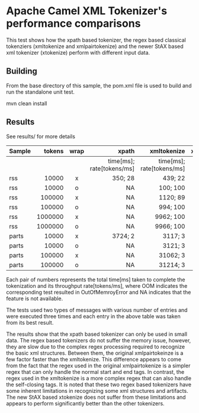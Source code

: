 Apache Camel XML Tokenizer's performance comparisons
=================================================

This test shows how the xpath based tokenizer, the regex based classical tokenziers (xmltokenize and xmlpairtokenize)
and the newer StAX based xml tokenizer (xtokenize) perform with different input data.


Building
--------
From the base directory of this sample, the pom.xml file
is used to build and run the standalone unit test.

  mvn clean install
  
Results
------------------------
See results/ for more details

| Sample | tokens  | wrap | xpath                   | xmltokenize             | xmlpairtokenize         | xtokenize               |
|--------|--------:|:----:|------------------------:|------------------------:|------------------------:|------------------------:|
|        |         |      |time[ms]; rate[tokens/ms]|time[ms]; rate[tokens/ms]|time[ms]; rate[tokens/ms]|time[ms]; rate[tokens/ms]|
| rss | 10000 | x | 350; 28 | 439; 22 | 76; 131 | 65; 153 |
| rss | 10000 | o | NA | 100; 100 | NA | 20; 500 |
| rss | 100000 | x | NA | 1120; 89 | 644; 155 | 191; 523 |
| rss | 100000 | o | NA | 994; 100 | NA | 199; 502 |
| rss | 1000000 | x | NA | 9962; 100 | 6393; 156 | 1914; 522 |
| rss | 1000000 | o | NA | 9966; 100 | NA | 1964; 509 |
| parts | 10000 | x | 3724; 2 | 3117; 3 | 1199; 8 | 298; 33 |
| parts | 10000 | o | NA | 3121; 3 | NA | 446; 22 |
| parts | 100000 | x | NA | 31062; 3 | 11052; 9 | 1984; 50 |
| parts | 100000 | o | NA | 31214; 3 | NA | 2172; 46 |

Each pair of numbers represents the total time[ms] taken to complete the tokenization and its throughput rate[tokens/ms], where OOM indicates the corresponding test resulted in OutOfMemroyError and NA indicates that the feature is not available.

The tests used two types of messages with various number of entries and were executed three times and each entry in the above table was taken from its best result. 

The results show that the xpath based tokenizer can only be used in small data. The regex based tokenizers do not suffer
the memory issue, however, they are slow due to the complex regex processing required to recognize the basic xml structures. Between them, the original xmlpairtokeinze is a few factor faster than the xmltokenize. This difference appears to come from the fact that the regex used in the original xmlpairtokenize is a simpler regex that can only handle the normal start and end tags. In contrast, the regex used in the xmltokenize is a more complex regex that can also handle the self-closing tags. It is noted that these two regex based tokenizers have some inherent limitations in recognizing some xml structures and artifacts. The new StAX based xtokenize does not suffer from these limitations and appears to perform significantly better than the other tokenizers.

